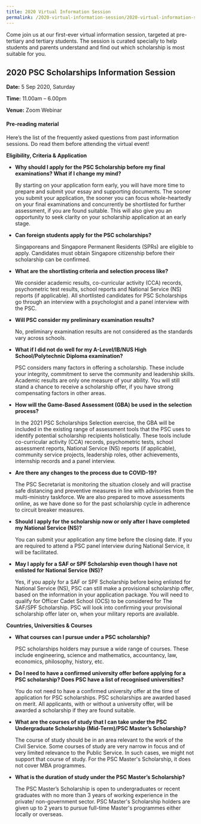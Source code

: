 ```yaml
---
title: 2020 Virtual Information Session
permalink: /2020-virtual-information-session/2020-virtual-information-session/
---
```


Come join us at our first-ever virtual information session, targeted at pre-tertiary and tertiary students. The session is curated specially to help students and parents understand and find out which scholarship is most suitable for you.

2020 PSC Scholarships Information Session
---
**Date:** 5 Sep 2020, Saturday

**Time:** 11.00am – 6.00pm 

**Venue:** Zoom Webinar





#### **Pre-reading material**

Here’s the list of the frequently asked questions from past information sessions. Do read them before attending the virtual event! 

**Eligibility, Criteria & Application**

* **Why should I apply for the PSC Scholarship before my final examinations? What if I change my mind?**

  By starting on your application form early, you will have more time to prepare and submit your essay and supporting documents. The sooner you submit your application, the sooner you can focus whole-heartedly on your final examinations and concurrently be shortlisted for further assessment, if you are found suitable. This will also give you an opportunity to seek clarity on your scholarship application at an early stage. 

* **Can foreign students apply for the PSC scholarships?**

  Singaporeans and Singapore Permanent Residents (SPRs) are eligible to apply. Candidates must obtain Singapore citizenship before their scholarship can be confirmed.

* **What are the shortlisting criteria and selection process like?**

  We consider academic results, co-curricular activity (CCA) records, psychometric test results, school reports and National Service (NS) reports (if applicable). All shortlisted candidates for PSC Scholarships go through an interview with a psychologist and a panel interview with the PSC.

* **Will PSC consider my preliminary examination results?**

  No, preliminary examination results are not considered as the standards vary across schools.

* **What if I did not do well for my A-Level/IB/NUS High School/Polytechnic Diploma examination?**

  PSC considers many factors in offering a scholarship. These include your integrity, commitment to serve the community and leadership skills. Academic results are only one measure of your ability. You will still stand a chance to receive a scholarship offer, if you have strong compensating factors in other areas.

* **How will the Game-Based Assessment (GBA) be used in the selection process?**

  In the 2021 PSC Scholarships Selection exercise, the GBA will be included in the existing range of assessment tools that the PSC uses to identify potential scholarship recipients holistically. These tools include co-curricular activity (CCA) records, psychometric tests, school assessment reports, National Service (NS) reports (if applicable), community service projects, leadership roles, other achievements, internship records and a panel interview.

* **Are there any changes to the process due to COVID-19?**

  The PSC Secretariat is monitoring the situation closely and will practise safe distancing and preventive measures in line with advisories from the multi-ministry taskforce. We are also prepared to move assessments online, as we have done so for the past scholarship cycle in adherence to circuit breaker measures. 

* **Should I apply for the scholarship now or only after I have completed my National Service (NS)?**

  You can submit your application any time before the closing date. If you are required to attend a PSC panel interview during National Service, it will be facilitated.

* **May I apply for a SAF or SPF Scholarship even though I have not enlisted for National Service (NS)?**

  Yes, if you apply for a SAF or SPF Scholarship before being enlisted for National Service (NS), PSC can still make a provisional scholarship offer, based on the information in your application package. You will need to qualify for Officer Cadet School (OCS) to be considered for The SAF/SPF Scholarship. PSC will look into confirming your provisional scholarship offer later on, when your military reports are available.


**Countries, Universities & Courses**

* **What courses can I pursue under a PSC scholarship?**

  PSC scholarships holders may pursue a wide range of courses. These include engineering, science and mathematics, accountancy, law, economics, philosophy, history, etc.

* **Do I need to have a confirmed university offer before applying for a PSC scholarship? Does PSC have a list of recognised universities?**

  You do not need to have a confirmed university offer at the time of application for PSC scholarships. PSC scholarships are awarded based on merit. All applicants, with or without a university offer, will be awarded a scholarship if they are found suitable.

* **What are the courses of study that I can take under the PSC Undergraduate Scholarship (Mid-Term)/PSC Master’s Scholarship?**

  The course of study should be in an area relevant to the work of the Civil Service. Some courses of study are very narrow in focus and of very limited relevance to the Public Service. In such cases, we might not support that course of study. For the PSC Master's Scholarship, it does not cover MBA programmes.

* **What is the duration of study under the PSC Master’s Scholarship?**

  The PSC Master’s Scholarship is open to undergraduates or recent graduates with no more than 3 years of working experience in the private/ non-government sector. PSC Master's Scholarship holders are given up to 2 years to pursue full-time Master's programmes either locally or overseas. 
